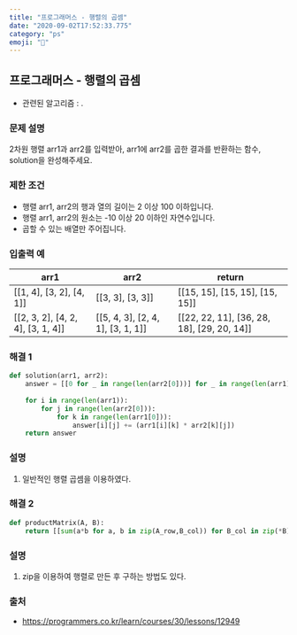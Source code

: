 ```yaml
---
title: "프로그래머스 - 행렬의 곱셈"
date: "2020-09-02T17:52:33.775"
category: "ps"
emoji: "📶"
---
```


## 프로그래머스 - 행렬의 곱셈

- 관련된 알고리즘 : .

### 문제 설명

2차원 행렬 arr1과 arr2를 입력받아, arr1에 arr2를 곱한 결과를 반환하는 함수, solution을 완성해주세요.

### 제한 조건

- 행렬 arr1, arr2의 행과 열의 길이는 2 이상 100 이하입니다.
- 행렬 arr1, arr2의 원소는 -10 이상 20 이하인 자연수입니다.
- 곱할 수 있는 배열만 주어집니다.

### 입출력 예

| arr1                              | arr2                              | return                                     |
| --------------------------------- | --------------------------------- | ------------------------------------------ |
| [[1, 4], [3, 2], [4, 1]]          | [[3, 3], [3, 3]]                  | [[15, 15], [15, 15], [15, 15]]             |
| [[2, 3, 2], [4, 2, 4], [3, 1, 4]] | [[5, 4, 3], [2, 4, 1], [3, 1, 1]] | [[22, 22, 11], [36, 28, 18], [29, 20, 14]] |

### 해결 1

```python
def solution(arr1, arr2):
    answer = [[0 for _ in range(len(arr2[0]))] for _ in range(len(arr1))]
    
    for i in range(len(arr1)):
        for j in range(len(arr2[0])):
            for k in range(len(arr1[0])):
                answer[i][j] += (arr1[i][k] * arr2[k][j])
    return answer
```

### 설명

1. 일반적인 행렬 곱셈을 이용하였다.

### 해결 2

```python
def productMatrix(A, B):
    return [[sum(a*b for a, b in zip(A_row,B_col)) for B_col in zip(*B)] for A_row in A]
```

### 설명

1. zip을 이용하여 행렬로 만든 후 구하는 방법도 있다.

### 출처

- https://programmers.co.kr/learn/courses/30/lessons/12949